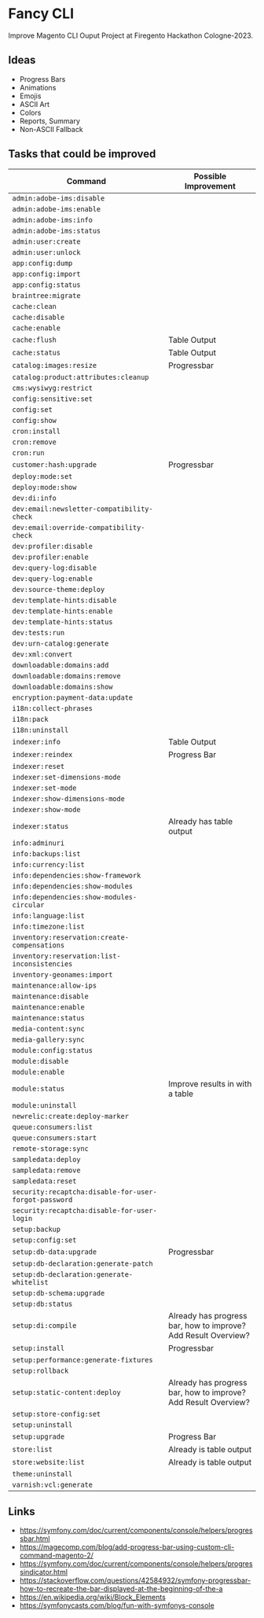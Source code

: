 # Fancy CLI

Improve Magento CLI Ouput Project at Firegento Hackathon Cologne-2023.

## Ideas

* Progress Bars
* Animations
* Emojis
* ASCII Art
* Colors
* Reports, Summary
* Non-ASCII Fallback

## Tasks that could be improved

| Command                                               | Possible Improvement                                             |
|-------------------------------------------------------|------------------------------------------------------------------|
| `admin:adobe-ims:disable`                             |                                                                  |
| `admin:adobe-ims:enable`                              |                                                                  |
| `admin:adobe-ims:info`                                |                                                                  |
| `admin:adobe-ims:status`                              |                                                                  |
| `admin:user:create`                                   |                                                                  |
| `admin:user:unlock`                                   |                                                                  |
| `app:config:dump`                                     |                                                                  |
| `app:config:import`                                   |                                                                  |
| `app:config:status`                                   |                                                                  |
| `braintree:migrate`                                   |                                                                  |
| `cache:clean`                                         |                                                                  |
| `cache:disable`                                       |                                                                  |
| `cache:enable`                                        |                                                                  |
| `cache:flush`                                         | Table Output                                                     |
| `cache:status`                                        | Table Output                                                     |
| `catalog:images:resize`                               | Progressbar                                                      |
| `catalog:product:attributes:cleanup`                  |                                                                  |
| `cms:wysiwyg:restrict`                                |                                                                  |
| `config:sensitive:set`                                |                                                                  |
| `config:set`                                          |                                                                  |
| `config:show`                                         |                                                                  |
| `cron:install`                                        |                                                                  |
| `cron:remove`                                         |                                                                  |
| `cron:run`                                            |                                                                  |
| `customer:hash:upgrade`                               | Progressbar                                                      |
| `deploy:mode:set`                                     |                                                                  |
| `deploy:mode:show`                                    |                                                                  |
| `dev:di:info`                                         |                                                                  |
| `dev:email:newsletter-compatibility-check`            |                                                                  |
| `dev:email:override-compatibility-check`              |                                                                  |
| `dev:profiler:disable`                                |                                                                  |
| `dev:profiler:enable`                                 |                                                                  |
| `dev:query-log:disable`                               |                                                                  |
| `dev:query-log:enable`                                |                                                                  |
| `dev:source-theme:deploy`                             |                                                                  |
| `dev:template-hints:disable`                          |                                                                  |
| `dev:template-hints:enable`                           |                                                                  |
| `dev:template-hints:status`                           |                                                                  |
| `dev:tests:run`                                       |                                                                  |
| `dev:urn-catalog:generate`                            |                                                                  |
| `dev:xml:convert`                                     |                                                                  |
| `downloadable:domains:add`                            |                                                                  |
| `downloadable:domains:remove`                         |                                                                  |
| `downloadable:domains:show`                           |                                                                  |
| `encryption:payment-data:update`                      |                                                                  |
| `i18n:collect-phrases`                                |                                                                  |
| `i18n:pack`                                           |                                                                  |
| `i18n:uninstall`                                      |                                                                  |
| `indexer:info`                                        | Table Output                                                     |
| `indexer:reindex`                                     | Progress Bar                                                     |
| `indexer:reset`                                       |                                                                  |
| `indexer:set-dimensions-mode`                         |                                                                  |
| `indexer:set-mode`                                    |                                                                  |
| `indexer:show-dimensions-mode`                        |                                                                  |
| `indexer:show-mode`                                   |                                                                  |
| `indexer:status`                                      | Already has table output                                         |
| `info:adminuri`                                       |                                                                  |
| `info:backups:list`                                   |                                                                  |
| `info:currency:list`                                  |                                                                  |
| `info:dependencies:show-framework`                    |                                                                  |
| `info:dependencies:show-modules`                      |                                                                  |
| `info:dependencies:show-modules-circular`             |                                                                  |
| `info:language:list`                                  |                                                                  |
| `info:timezone:list`                                  |                                                                  |
| `inventory:reservation:create-compensations`          |                                                                  |
| `inventory:reservation:list-inconsistencies`          |                                                                  |
| `inventory-geonames:import`                           |                                                                  |
| `maintenance:allow-ips`                               |                                                                  |
| `maintenance:disable`                                 |                                                                  |
| `maintenance:enable`                                  |                                                                  |
| `maintenance:status`                                  |                                                                  |
| `media-content:sync`                                  |                                                                  |
| `media-gallery:sync`                                  |                                                                  |
| `module:config:status`                                |                                                                  |
| `module:disable`                                      |                                                                  |
| `module:enable`                                       |                                                                  |
| `module:status`                                       | Improve results in with a table                                  |
| `module:uninstall`                                    |                                                                  |
| `newrelic:create:deploy-marker`                       |                                                                  |
| `queue:consumers:list`                                |                                                                  |
| `queue:consumers:start`                               |                                                                  |
| `remote-storage:sync`                                 |                                                                  |
| `sampledata:deploy`                                   |                                                                  |
| `sampledata:remove`                                   |                                                                  |
| `sampledata:reset`                                    |                                                                  |
| `security:recaptcha:disable-for-user-forgot-password` |                                                                  |
| `security:recaptcha:disable-for-user-login`           |                                                                  |
| `setup:backup`                                        |                                                                  |
| `setup:config:set`                                    |                                                                  |
| `setup:db-data:upgrade`                               | Progressbar                                                      |
| `setup:db-declaration:generate-patch`                 |                                                                  |
| `setup:db-declaration:generate-whitelist`             |                                                                  |
| `setup:db-schema:upgrade`                             |                                                                  |
| `setup:db:status`                                     |                                                                  |
| `setup:di:compile`                                    | Already has progress bar, how to improve? Add Result Overview?   |
| `setup:install`                                       | Progressbar                                                      |
| `setup:performance:generate-fixtures`                 |                                                                  |
| `setup:rollback`                                      |                                                                  |
| `setup:static-content:deploy`                         | Already has progress bar, how to improve? Add Result Overview?   |
| `setup:store-config:set`                              |                                                                  |
| `setup:uninstall`                                     |                                                                  |
| `setup:upgrade`                                       | Progress Bar                                                     |
| `store:list`                                          | Already is table output                                          |
| `store:website:list`                                  | Already is table output                                          |
| `theme:uninstall`                                     |                                                                  |
| `varnish:vcl:generate`                                |                                                                  |


## Links

* https://symfony.com/doc/current/components/console/helpers/progressbar.html
* https://magecomp.com/blog/add-progress-bar-using-custom-cli-command-magento-2/
* https://symfony.com/doc/current/components/console/helpers/progressindicator.html
* https://stackoverflow.com/questions/42584932/symfony-progressbar-how-to-recreate-the-bar-displayed-at-the-beginning-of-the-a
* https://en.wikipedia.org/wiki/Block_Elements
* https://symfonycasts.com/blog/fun-with-symfonys-console

